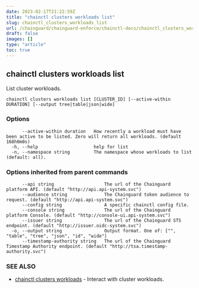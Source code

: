 ```yaml
---
date: 2023-02-17T21:22:59Z
title: "chainctl clusters workloads list"
slug: chainctl_clusters_workloads_list
url: /chainguard/chainguard-enforce/chainctl-docs/chainctl_clusters_workloads_list/
draft: false
images: []
type: "article"
toc: true
---
```

## chainctl clusters workloads list

List cluster workloads.

```
chainctl clusters workloads list [CLUSTER_ID] [--active-within DURATION] [--output tree|table|json|wide]
```

### Options

```
      --active-within duration   How recently a workload must have been active to be listed. Zero will return all workloads. (default 168h0m0s)
  -h, --help                     help for list
  -n, --namespace string         The namespace whose workloads to list (default: all).
```

### Options inherited from parent commands

```
      --api string                   The url of the Chainguard platform API. (default "http://api.api-system.svc")
      --audience string              The Chainguard token audience to request. (default "http://api.api-system.svc")
      --config string                A specific chainctl config file.
      --console string               The url of the Chainguard platform Console. (default "http://console-ui.api-system.svc")
      --issuer string                The url of the Chainguard STS endpoint. (default "http://issuer.oidc-system.svc")
  -o, --output string                Output format. One of: ["", "table", "tree", "json", "id", "wide"]
      --timestamp-authority string   The url of the Chainguard Timestamp Authority endpoint. (default "http://tsa.timestamp-authority.svc")
```

### SEE ALSO

* [chainctl clusters workloads](/chainguard/chainguard-enforce/chainctl-docs/chainctl_clusters_workloads/)	 - Interact with cluster workloads.

